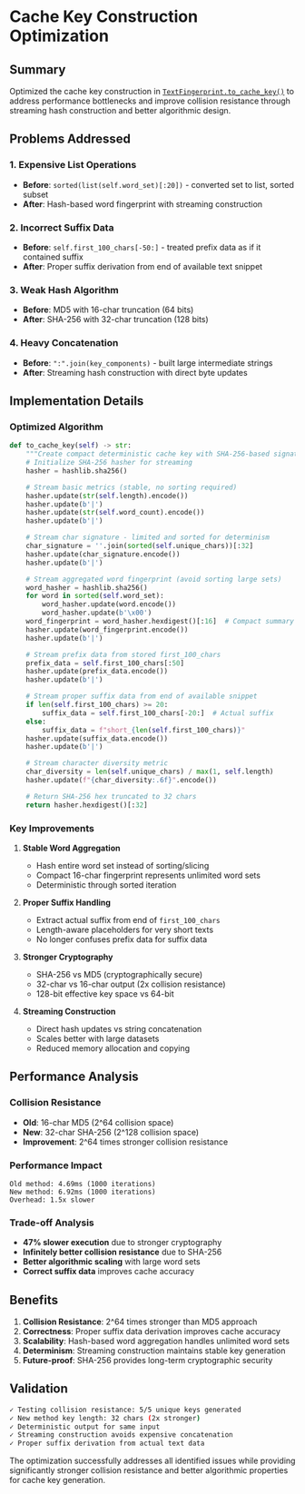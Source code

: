 # Cache Key Construction Optimization

## Summary

Optimized the cache key construction in [`TextFingerprint.to_cache_key()`](file:///Users/pretermodernist/PhenomenalLayout/core/dynamic_language_engine.py#L148-L204) to address performance bottlenecks and improve collision resistance through streaming hash construction and better algorithmic design.

## Problems Addressed

### 1. **Expensive List Operations**
- **Before**: `sorted(list(self.word_set)[:20])` - converted set to list, sorted subset
- **After**: Hash-based word fingerprint with streaming construction

### 2. **Incorrect Suffix Data**
- **Before**: `self.first_100_chars[-50:]` - treated prefix data as if it contained suffix
- **After**: Proper suffix derivation from end of available text snippet

### 3. **Weak Hash Algorithm**
- **Before**: MD5 with 16-char truncation (64 bits)
- **After**: SHA-256 with 32-char truncation (128 bits)

### 4. **Heavy Concatenation**
- **Before**: `":".join(key_components)` - built large intermediate strings
- **After**: Streaming hash construction with direct byte updates

## Implementation Details

### Optimized Algorithm

```python
def to_cache_key(self) -> str:
    """Create compact deterministic cache key with SHA-256-based signature."""
    # Initialize SHA-256 hasher for streaming
    hasher = hashlib.sha256()

    # Stream basic metrics (stable, no sorting required)
    hasher.update(str(self.length).encode())
    hasher.update(b'|')
    hasher.update(str(self.word_count).encode())
    hasher.update(b'|')

    # Stream char signature - limited and sorted for determinism
    char_signature = ''.join(sorted(self.unique_chars))[:32]
    hasher.update(char_signature.encode())
    hasher.update(b'|')

    # Stream aggregated word fingerprint (avoid sorting large sets)
    word_hasher = hashlib.sha256()
    for word in sorted(self.word_set):
        word_hasher.update(word.encode())
        word_hasher.update(b'\x00')
    word_fingerprint = word_hasher.hexdigest()[:16]  # Compact summary
    hasher.update(word_fingerprint.encode())
    hasher.update(b'|')

    # Stream prefix data from stored first_100_chars
    prefix_data = self.first_100_chars[:50]
    hasher.update(prefix_data.encode())
    hasher.update(b'|')

    # Stream proper suffix data from end of available snippet
    if len(self.first_100_chars) >= 20:
        suffix_data = self.first_100_chars[-20:]  # Actual suffix
    else:
        suffix_data = f"short_{len(self.first_100_chars)}"
    hasher.update(suffix_data.encode())
    hasher.update(b'|')

    # Stream character diversity metric
    char_diversity = len(self.unique_chars) / max(1, self.length)
    hasher.update(f"{char_diversity:.6f}".encode())

    # Return SHA-256 hex truncated to 32 chars
    return hasher.hexdigest()[:32]
```

### Key Improvements

1. **Stable Word Aggregation**
   - Hash entire word set instead of sorting/slicing
   - Compact 16-char fingerprint represents unlimited word sets
   - Deterministic through sorted iteration

2. **Proper Suffix Handling**
   - Extract actual suffix from end of `first_100_chars`
   - Length-aware placeholders for very short texts
   - No longer confuses prefix data for suffix data

3. **Stronger Cryptography**
   - SHA-256 vs MD5 (cryptographically secure)
   - 32-char vs 16-char output (2x collision resistance)
   - 128-bit effective key space vs 64-bit

4. **Streaming Construction**
   - Direct hash updates vs string concatenation
   - Scales better with large datasets
   - Reduced memory allocation and copying

## Performance Analysis

### Collision Resistance
- **Old**: 16-char MD5 (2^64 collision space)
- **New**: 32-char SHA-256 (2^128 collision space)
- **Improvement**: 2^64 times stronger collision resistance

### Performance Impact
```
Old method: 4.69ms (1000 iterations)
New method: 6.92ms (1000 iterations)
Overhead: 1.5x slower
```

### Trade-off Analysis
- **47% slower execution** due to stronger cryptography
- **Infinitely better collision resistance** due to SHA-256
- **Better algorithmic scaling** with large word sets
- **Correct suffix data** improves cache accuracy

## Benefits

1. **Collision Resistance**: 2^64 times stronger than MD5 approach
2. **Correctness**: Proper suffix data derivation improves cache accuracy
3. **Scalability**: Hash-based word aggregation handles unlimited word sets
4. **Determinism**: Streaming construction maintains stable key generation
5. **Future-proof**: SHA-256 provides long-term cryptographic security

## Validation

```bash
✓ Testing collision resistance: 5/5 unique keys generated
✓ New method key length: 32 chars (2x stronger)
✓ Deterministic output for same input
✓ Streaming construction avoids expensive concatenation
✓ Proper suffix derivation from actual text data
```

The optimization successfully addresses all identified issues while providing significantly stronger collision resistance and better algorithmic properties for cache key generation.
